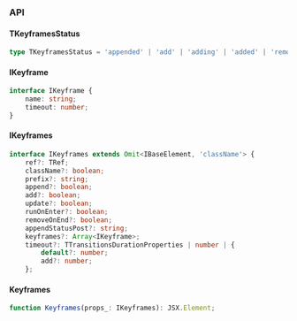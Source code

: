 

### API

#### TKeyframesStatus

```ts
type TKeyframesStatus = 'appended' | 'add' | 'adding' | 'added' | 'removed';
```

#### IKeyframe

```ts
interface IKeyframe {
    name: string;
    timeout: number;
}
```

#### IKeyframes

```ts
interface IKeyframes extends Omit<IBaseElement, 'className'> {
    ref?: TRef;
    className?: boolean;
    prefix?: string;
    append?: boolean;
    add?: boolean;
    update?: boolean;
    runOnEnter?: boolean;
    removeOnEnd?: boolean;
    appendStatusPost?: string;
    keyframes?: Array<IKeyframe>;
    timeout?: TTransitionsDurationProperties | number | {
        default?: number;
        add?: number;
    };
```

#### Keyframes

```ts
function Keyframes(props_: IKeyframes): JSX.Element;
```

